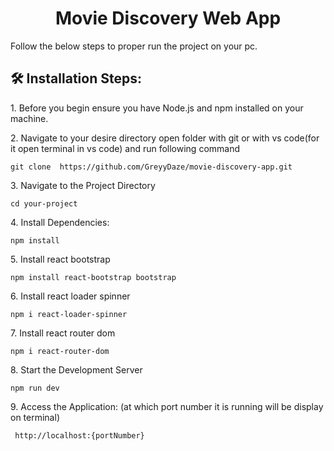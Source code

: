<h1 align="center" id="title">Movie Discovery Web App</h1>

<p id="description">Follow the below steps to proper run the project on your pc.</p>

<h2>🛠️ Installation Steps:</h2>

<p>1. Before you begin ensure you have Node.js and npm installed on your machine.</p>

<p>2. Navigate to your desire directory open folder with git or with vs code(for it open terminal in vs code) and run following command</p>

```
git clone  https://github.com/GreyyDaze/movie-discovery-app.git
```

<p>3. Navigate to the Project Directory</p>

```
cd your-project
```

<p>4. Install Dependencies:</p>

```
npm install
```

<p>5. Install react bootstrap</p>

```
npm install react-bootstrap bootstrap
```

<p>6. Install react loader spinner</p>

```
npm i react-loader-spinner
```

<p>7. Install react router dom</p>

```
npm i react-router-dom
```

<p>8. Start the Development Server</p>

```
npm run dev
```

<p>9. Access the Application:&nbsp;(at which port number it is running will be display on terminal)&nbsp;</p>

```
 http://localhost:{portNumber}
```